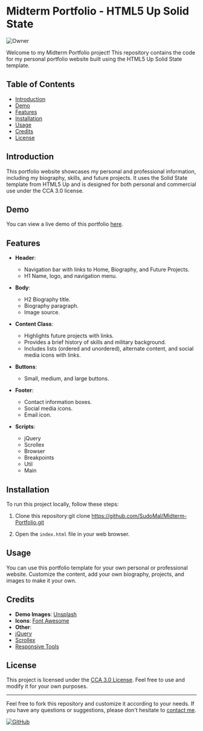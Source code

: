 # Midterm Portfolio - HTML5 Up Solid State

![Owner](https://avatars.githubusercontent.com/u/89554621?v=4)

Welcome to my Midterm Portfolio project! This repository contains the code for my personal portfolio website built using the HTML5 Up Solid State template.

## Table of Contents

- [Introduction](#introduction)
- [Demo](#demo)
- [Features](#features)
- [Installation](#installation)
- [Usage](#usage)
- [Credits](#credits)
- [License](#license)

## Introduction

This portfolio website showcases my personal and professional information, including my biography, skills, and future projects. It uses the Solid State template from HTML5 Up and is designed for both personal and commercial use under the CCA 3.0 license.

## Demo

You can view a live demo of this portfolio [here](https://your-demo-link.com).

## Features

- **Header**:
  - Navigation bar with links to Home, Biography, and Future Projects.
  - H1 Name, logo, and navigation menu.

- **Body**:
  - H2 Biography title.
  - Biography paragraph.
  - Image source.

- **Content Class**:
  - Highlights future projects with links.
  - Provides a brief history of skills and military background.
  - Includes lists (ordered and unordered), alternate content, and social media icons with links.

- **Buttons**:
  - Small, medium, and large buttons.

- **Footer**:
  - Contact information boxes.
  - Social media icons.
  - Email icon.

- **Scripts**:
  - jQuery
  - Scrollex
  - Browser
  - Breakpoints
  - Util
  - Main

## Installation

To run this project locally, follow these steps:

1. Clone this repository:git clone https://github.com/SudoMal/MIdterm-Portfolio.git
   
2. Open the `index.html` file in your web browser.

## Usage

You can use this portfolio template for your own personal or professional website. Customize the content, add your own biography, projects, and images to make it your own.

## Credits

- **Demo Images**: [Unsplash](https://unsplash.com)
- **Icons**: [Font Awesome](https://fontawesome.io)
- **Other**:
- [jQuery](https://jquery.com)
- [Scrollex](https://github.com/ajlkn/jquery.scrollex)
- [Responsive Tools](https://github.com/ajlkn/responsive-tools)

## License

This project is licensed under the [CCA 3.0 License](https://html5up.net/license). Feel free to use and modify it for your own purposes.

---

Feel free to fork this repository and customize it according to your needs. If you have any questions or suggestions, please don't hesitate to [contact me](mailto:deno@student.uiwtx.edu).

[![GitHub](https://img.shields.io/github/license/SudoMal/MIdterm-Portfolio)](https://html5up.net/license)

